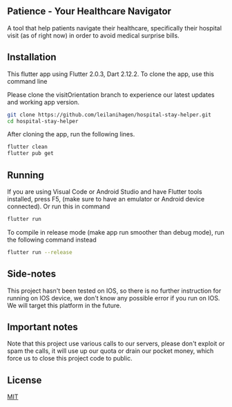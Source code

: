 ## Patience - Your Healthcare Navigator

A tool that help patients navigate their healthcare, specifically their hospital visit (as of right now) in order to avoid medical surprise bills.

## Installation

This flutter app using Flutter 2.0.3, Dart 2.12.2.
To clone the app, use this command line

Please clone the visitOrientation branch to experience our latest updates and working app version.

```bash
git clone https://github.com/leilanihagen/hospital-stay-helper.git
cd hospital-stay-helper
```

After cloning the app, run the following lines.

```bash
flutter clean
flutter pub get
```

## Running

If you are using Visual Code or Android Studio and have Flutter tools installed, press F5, (make sure to have an emulator or Android device connected).
Or run this in command

```bash
flutter run
```

To compile in release mode (make app run smoother than debug mode), run the following command instead

```bash
flutter run --release
```

## Side-notes

This project hasn't been tested on IOS, so there is no further instruction for running on IOS device, we don't know any possible error if you run on IOS. We will target this platform in the future.

## Important notes

Note that this project use various calls to our servers, please don't exploit or spam the calls, it will use up our quota or drain our pocket money, which force us to close this project code to public.

## License

[MIT](https://choosealicense.com/licenses/mit/)
